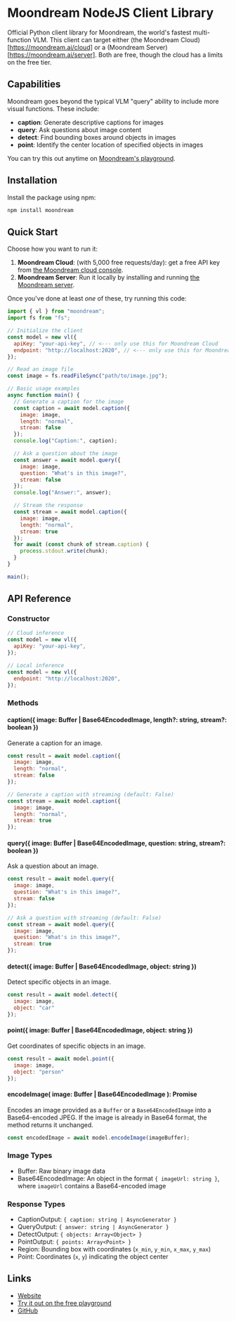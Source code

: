 # Moondream NodeJS Client Library

Official Python client library for Moondream, the world's fastest multi-function VLM. This client can target either (the Moondream Cloud)[https://moondream.ai/cloud] or a (Moondream Server)[https://moondream.ai/server]. Both are free, though the cloud has a limits on the free tier.

## Capabilities
Moondream goes beyond the typical VLM "query" ability to include more visual functions. These include:

- **caption**: Generate descriptive captions for images
- **query**: Ask questions about image content
- **detect**: Find bounding boxes around objects in images
- **point**: Identify the center location of specified objects in images

You can try this out anytime on [Moondream's playground](https://moondream.ai/playground).

## Installation

Install the package using npm:

```bash
npm install moondream
```

## Quick Start

Choose how you want to run it:

1. **Moondream Cloud**: (with 5,000 free requests/day): get a free API key from [the Moondream cloud console](https://moondream.ai/c/cloud/api-keys).
2. **Moondream Server**: Run it locally by installing and running [the Moondream server](https://mooondream.ai/moondream-server).

Once you've done at least *one* of these, try running this code:

```javascript
import { vl } from "moondream";
import fs from "fs";

// Initialize the client
const model = new vl({
  apiKey: "your-api-key", // <--- only use this for Moondream Cloud
  endpoint: "http://localhost:2020", // <--- only use this for Moondream Server
});

// Read an image file
const image = fs.readFileSync("path/to/image.jpg");

// Basic usage examples
async function main() {
  // Generate a caption for the image
  const caption = await model.caption({
    image: image,
    length: "normal",
    stream: false
  });
  console.log("Caption:", caption);

  // Ask a question about the image
  const answer = await model.query({
    image: image,
    question: "What's in this image?",
    stream: false
  });
  console.log("Answer:", answer);

  // Stream the response
  const stream = await model.caption({
    image: image,
    length: "normal",
    stream: true
  });
  for await (const chunk of stream.caption) {
    process.stdout.write(chunk);
  }
}

main();
```

## API Reference

### Constructor

```javascript
// Cloud inference
const model = new vl({
  apiKey: "your-api-key",
});

// Local inference
const model = new vl({
  endpoint: "http://localhost:2020",
});
```

### Methods

#### caption({ image: Buffer | Base64EncodedImage, length?: string, stream?: boolean })

Generate a caption for an image.

```javascript
const result = await model.caption({
  image: image,
  length: "normal",
  stream: false
});

// Generate a caption with streaming (default: False)
const stream = await model.caption({
  image: image,
  length: "normal",
  stream: true
});
```

#### query({ image: Buffer | Base64EncodedImage, question: string, stream?: boolean })

Ask a question about an image.

```javascript
const result = await model.query({
  image: image,
  question: "What's in this image?",
  stream: false
});

// Ask a question with streaming (default: False)
const stream = await model.query({
  image: image,
  question: "What's in this image?",
  stream: true
});
```

#### detect({ image: Buffer | Base64EncodedImage, object: string })

Detect specific objects in an image.

```javascript
const result = await model.detect({
  image: image,
  object: "car"
});
```

#### point({ image: Buffer | Base64EncodedImage, object: string })

Get coordinates of specific objects in an image.

```javascript
const result = await model.point({
  image: image,
  object: "person"
});
```

#### encodeImage( image: Buffer | Base64EncodedImage ): Promise<Base64EncodedImage>

Encodes an image provided as a `Buffer` or a `Base64EncodedImage` into a Base64-encoded JPEG. If the image is already in Base64 format, the method returns it unchanged.

```javascript
const encodedImage = await model.encodeImage(imageBuffer);
```


### Image Types

- Buffer: Raw binary image data
- Base64EncodedImage: An object in the format `{ imageUrl: string }`, where `imageUrl` contains a Base64-encoded image

### Response Types

- CaptionOutput: `{ caption: string | AsyncGenerator }`
- QueryOutput: `{ answer: string | AsyncGenerator }`
- DetectOutput: `{ objects: Array<Object> }`
- PointOutput: `{ points: Array<Point> }`
- Region: Bounding box with coordinates (`x_min`, `y_min`, `x_max`, `y_max`)
- Point: Coordinates (`x`, `y`) indicating the object center

## Links

- [Website](https://moondream.ai/)
- [Try it out on the free playground](https://moondream.ai/playground)
- [GitHub](https://github.com/vikhyat/moondream)
